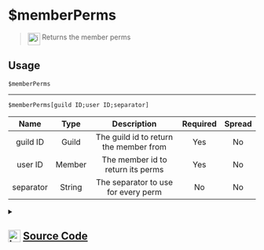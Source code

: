 # $memberPerms
> <img align="top" src="https://upload.wikimedia.org/wikipedia/commons/thumb/e/e4/Infobox_info_icon.svg/160px-Infobox_info_icon.svg.png?20150409153300" alt="image" width="25" height="auto"> Returns the member perms
## Usage
```
$memberPerms
```
---
```
$memberPerms[guild ID;user ID;separator]
```
| Name | Type | Description | Required | Spread
| :---: | :---: | :---: | :---: | :---: |
guild ID | Guild | The guild id to return the member from | Yes | No
user ID | Member | The member id to return its perms | Yes | No
separator | String | The separator to use for every perm | No | No
<details>
<summary>
    
## <img align="top" src="https://cdn4.iconfinder.com/data/icons/iconsimple-logotypes/512/github-512.png" alt="image" width="25" height="auto">  [Source Code](https://github.com/tryforge/ForgeScript-V2/blob/main/src/native/memberPerms.ts)
    
</summary>
    
```ts
import { ArgType, NativeFunction, Return } from "../structures"

export default new NativeFunction({
    name: "$memberPerms",
    version: "1.0.0",
    description: "Returns the member perms",
    brackets: false,
    unwrap: true,
    args: [
        {
            
            name: "guild ID",
            description: "The guild id to return the member from",
            rest: false,
            type: ArgType.Guild,
            required: true
        },
        {
            name: "user ID",
            description: "The member id to return its perms",
            rest: false,
            type: ArgType.Member,
            pointer: 0,
            required: true
        },
        {
            name: "separator",
            description: "The separator to use for every perm",
            type: ArgType.String,
            required: false,
            rest: false,
        }
    ],
    execute(ctx, [ guild, member, sep ]) {
        return Return.success(
            (member ?? ctx.member)?.permissions.toArray().join(sep || ", ")
        )
    }
})
```
    
</details>